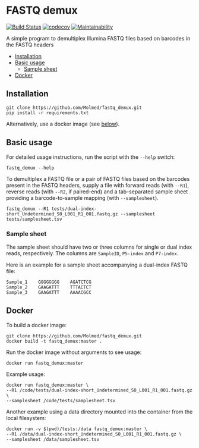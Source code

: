 # FASTQ demux

[![Build Status](https://travis-ci.org/Molmed/fastq_demux.svg?branch=master)](https://travis-ci.org/Molmed/fastq_demux)
[![codecov](https://codecov.io/gh/Molmed/fastq_demux/branch/master/graph/badge.svg)](https://codecov.io/gh/Molmed/fastq_demux)
[![Maintainability](https://api.codeclimate.com/v1/badges/e3809abe804678af9d79/maintainability)](https://codeclimate.com/github/Molmed/fastq_demux/maintainability)

A simple program to demultiplex Illumina FASTQ files based on barcodes in the FASTQ headers


- [Installation](#installation)
- [Basic usage](#basic-usage)
    - [Sample sheet](#sample-sheet)
- [Docker](#docker)


## Installation

```
git clone https://github.com/Molmed/fastq_demux.git
pip install -r requirements.txt
```
Alternatively, use a docker image (see [below](#docker)).


## Basic usage

For detailed usage instructions, run the script with the `--help` switch:
```
fastq_demux --help
```

To demultiplex a FASTQ file or a pair of FASTQ files based on the barcodes present in the FASTQ headers, supply a
file with forward reads (with `--R1`), reverse reads (with `--R2`, if paired-end) and a tab-separated sample sheet 
providing a barcode-to-sample mapping (with `--samplesheet`). 

```
fastq_demux --R1 tests/dual-index-short_Undetermined_S0_L001_R1_001.fastq.gz --samplesheet tests/samplesheet.tsv
```

### Sample sheet
The sample sheet should have two or three columns for single or dual index reads, respectively. The columns are 
`SampleID`, `P5-index` and `P7-index`.

Here is an example for a sample sheet accompanying a dual-index FASTQ file:
```
Sample_1    GGGGGGGG    AGATCTCG
Sample_2    GAAGATTT    TTTACTCT
Sample_3    GAAGATTT    AAAACGCC
```


## Docker
To build a docker image:

```
git clone https://github.com/Molmed/fastq_demux.git
docker build -t fastq_demux:master .
```

Run the docker image without arguments to see usage:

```
docker run fastq_demux:master
```

Example usage:

```
docker run fastq_demux:master \
--R1 /code/tests/dual-index-short_Undetermined_S0_L001_R1_001.fastq.gz \
--samplesheet /code/tests/samplesheet.tsv
```

Another example using a data directory mounted into the container from the local filesystem:

```
docker run -v $(pwd)/tests:/data fastq_demux:master \
--R1 /data/dual-index-short_Undetermined_S0_L001_R1_001.fastq.gz \
--samplesheet /data/samplesheet.tsv
```
